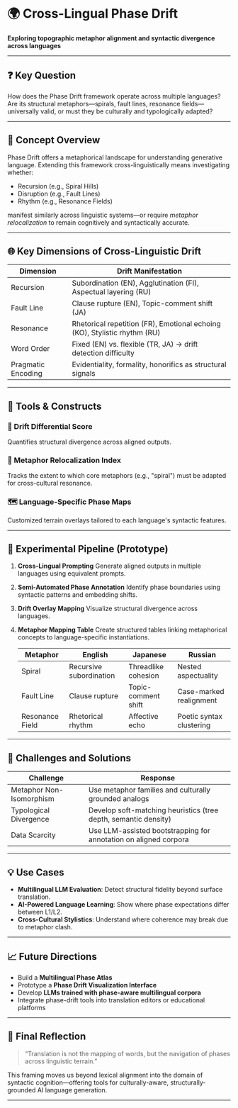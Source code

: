 # 🌍 Cross-Lingual Phase Drift
**Exploring topographic metaphor alignment and syntactic divergence across languages**

---

## ❓ Key Question
How does the Phase Drift framework operate across multiple languages? Are its structural metaphors—spirals, fault lines, resonance fields—universally valid, or must they be culturally and typologically adapted?

---

## 🧭 Concept Overview

Phase Drift offers a metaphorical landscape for understanding generative language. Extending this framework cross-linguistically means investigating whether:

- Recursion (e.g., Spiral Hills)
- Disruption (e.g., Fault Lines)
- Rhythm (e.g., Resonance Fields)

manifest similarly across linguistic systems—or require *metaphor relocalization* to remain cognitively and syntactically accurate.

---

## 🌐 Key Dimensions of Cross-Linguistic Drift

| Dimension | Drift Manifestation |
|----------|---------------------|
| Recursion | Subordination (EN), Agglutination (FI), Aspectual layering (RU) |
| Fault Line | Clause rupture (EN), Topic-comment shift (JA) |
| Resonance | Rhetorical repetition (FR), Emotional echoing (KO), Stylistic rhythm (RU) |
| Word Order | Fixed (EN) vs. flexible (TR, JA) → drift detection difficulty |
| Pragmatic Encoding | Evidentiality, formality, honorifics as structural signals |

---

## 🧰 Tools & Constructs

### 🔢 Drift Differential Score
Quantifies structural divergence across aligned outputs.

### 🧠 Metaphor Relocalization Index
Tracks the extent to which core metaphors (e.g., "spiral") must be adapted for cross-cultural resonance.

### 🗺 Language-Specific Phase Maps
Customized terrain overlays tailored to each language's syntactic features.

---

## 🧪 Experimental Pipeline (Prototype)

1. **Cross-Lingual Prompting**
   Generate aligned outputs in multiple languages using equivalent prompts.

2. **Semi-Automated Phase Annotation**
   Identify phase boundaries using syntactic patterns and embedding shifts.

3. **Drift Overlay Mapping**
   Visualize structural divergence across languages.

4. **Metaphor Mapping Table**
   Create structured tables linking metaphorical concepts to language-specific instantiations.

   | Metaphor | English | Japanese | Russian |
   |----------|---------|----------|---------|
   | Spiral   | Recursive subordination | Threadlike cohesion | Nested aspectuality |
   | Fault Line | Clause rupture | Topic-comment shift | Case-marked realignment |
   | Resonance Field | Rhetorical rhythm | Affective echo | Poetic syntax clustering |

---

## 🔬 Challenges and Solutions

| Challenge | Response |
|----------|----------|
| Metaphor Non-Isomorphism | Use metaphor families and culturally grounded analogs |
| Typological Divergence | Develop soft-matching heuristics (tree depth, semantic density) |
| Data Scarcity | Use LLM-assisted bootstrapping for annotation on aligned corpora |

---

## 💡 Use Cases

- **Multilingual LLM Evaluation**: Detect structural fidelity beyond surface translation.
- **AI-Powered Language Learning**: Show where phase expectations differ between L1/L2.
- **Cross-Cultural Stylistics**: Understand where coherence may break due to metaphor clash.

---

## 📈 Future Directions

- Build a **Multilingual Phase Atlas**
- Prototype a **Phase Drift Visualization Interface**
- Develop **LLMs trained with phase-aware multilingual corpora**
- Integrate phase-drift tools into translation editors or educational platforms

---

## 🧠 Final Reflection

> “Translation is not the mapping of words, but the navigation of phases across linguistic terrain.”

This framing moves us beyond lexical alignment into the domain of syntactic cognition—offering tools for culturally-aware, structurally-grounded AI language generation.

---
